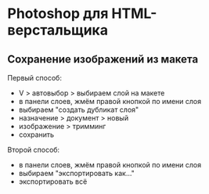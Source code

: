 # Photoshop для HTML-верстальщика
## Сохранение изображений из макета

Первый способ:
* V > автовыбор > выбираем слой на макете
* в панели слоев, жмём правой кнопкой по имени слоя
* выбираем "создать дубликат слоя"
* назначение > документ > новый
* изображение > тримминг
* сохранить

Второй способ:
* в панели слоев, жмём правой кнопкой по имени слоя
* выбираем "экспортировать как..."
* экспортировать всё
